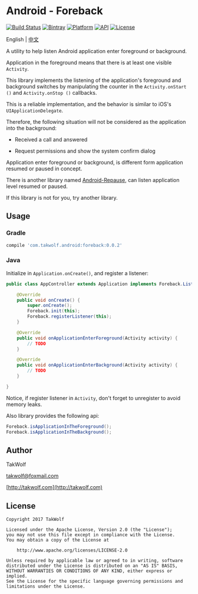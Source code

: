 # Android - Foreback #

[![Build Status](https://travis-ci.org/TakWolf/Android-Foreback.svg?branch=master)](https://travis-ci.org/TakWolf/Android-Foreback)
[![Bintray](https://img.shields.io/bintray/v/takwolf/maven/Android-Foreback.svg)](https://bintray.com/takwolf/maven/Android-Foreback/_latestVersion)
[![Platform](https://img.shields.io/badge/platform-Android-green.svg)](https://www.android.com)
[![API](https://img.shields.io/badge/API-14%2B-brightgreen.svg)](https://android-arsenal.com/api?level=14)
[![License](https://img.shields.io/github/license/TakWolf/Android-Foreback.svg)](http://www.apache.org/licenses/LICENSE-2.0)

English | [中文](README-zh.md)

A utility to help listen Android application enter foreground or background.

Application in the foreground means that there is at least one visible `Activity`.

This library implements the listening of the application's foreground and background switches by manipulating the counter in the `Activity.onStart ()` and `Activity.onStop ()` callbacks.

This is a reliable implementation, and the behavior is similar to iOS's `UIApplicationDelegate`.

Therefore, the following situation will not be considered as the application into the background:

- Received a call and answered

- Request permissions and show the system confirm dialog

Application enter foreground or background, is different form application resumed or paused in concept.

There is another library named [Android-Repause](https://github.com/TakWolf/Android-Repause), can listen application level resumed or paused.

If this library is not for you, try another library.

## Usage ##

### Gradle ###

``` gradle
compile 'com.takwolf.android:foreback:0.0.2'
```

### Java ###

Initialize in `Application.onCreate()`, and register a listener:

``` java
public class AppController extends Application implements Foreback.Listener {

    @Override
    public void onCreate() {
        super.onCreate();
        Foreback.init(this);
        Foreback.registerListener(this);
    }

    @Override
    public void onApplicationEnterForeground(Activity activity) {
        // TODO
    }

    @Override
    public void onApplicationEnterBackground(Activity activity) {
        // TODO
    }

}
```

Notice, if register listener in `Activity`, don't forget to unregister to avoid memory leaks.

Also library provides the following api:

``` java
Foreback.isApplicationInTheForeground();
Foreback.isApplicationInTheBackground();
```

## Author ##

TakWolf

[takwolf@foxmail.com](mailto:takwolf@foxmail.com)

[http://takwolf.com](http://takwolf.com)

## License ##

```
Copyright 2017 TakWolf

Licensed under the Apache License, Version 2.0 (the "License");
you may not use this file except in compliance with the License.
You may obtain a copy of the License at

    http://www.apache.org/licenses/LICENSE-2.0

Unless required by applicable law or agreed to in writing, software
distributed under the License is distributed on an "AS IS" BASIS,
WITHOUT WARRANTIES OR CONDITIONS OF ANY KIND, either express or implied.
See the License for the specific language governing permissions and
limitations under the License.
```
